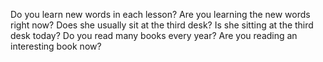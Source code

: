 Do you learn new words in each lesson?
Are you learning the new words right now?
Does she usually sit at the third desk?
Is she sitting at the third desk today?
Do you read many books every year?
Are you reading an interesting book now?
